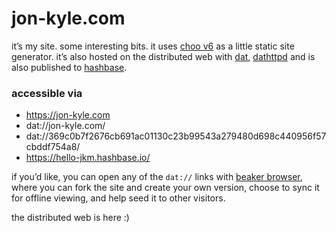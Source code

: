 # jon-kyle.com

it’s my site. some interesting bits. it uses [choo v6](https://github.com/choojs/choo) as a little static site generator. it’s also hosted on the distributed web with [dat](http://datproject.org), [dathttpd](https://github.com/beakerbrowser/dathttpd) and is also published to [hashbase](http://hashbase.io).

### accessible via

- https://jon-kyle.com
- dat://jon-kyle.com/
- dat://369c0b7f2676cb691ac01130c23b99543a279480d698c440956f57cbddf754a8/
- https://hello-jkm.hashbase.io/

if you’d like, you can open any of the `dat://` links with [beaker browser](https://beakerbrowser.com/), where you can fork the site and create your own version, choose to sync it for offline viewing, and help seed it to other visitors.

the distributed web is here :)
